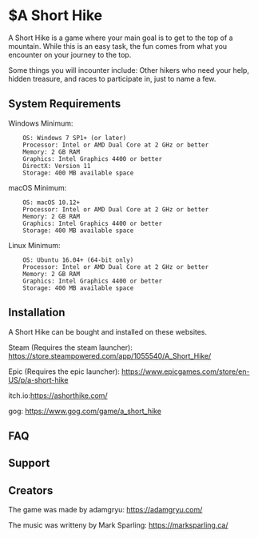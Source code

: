 $A Short Hike
========

A Short Hike is a game where your main goal is to get to the top of a mountain. 
While this is an easy task, the fun comes from what you encounter on your journey to the top.

Some things you will incounter include:
Other hikers who need your help, hidden treasure, and races to participate in, just to name a few.

System Requirements
-------------------

Windows Minimum:

        OS: Windows 7 SP1+ (or later)
        Processor: Intel or AMD Dual Core at 2 GHz or better
        Memory: 2 GB RAM
        Graphics: Intel Graphics 4400 or better
        DirectX: Version 11
        Storage: 400 MB available space

macOS Minimum:

        OS: macOS 10.12+
        Processor: Intel or AMD Dual Core at 2 GHz or better
        Memory: 2 GB RAM
        Graphics: Intel Graphics 4400 or better
        Storage: 400 MB available space

Linux Minimum:

        OS: Ubuntu 16.04+ (64-bit only)
        Processor: Intel or AMD Dual Core at 2 GHz or better
        Memory: 2 GB RAM
        Graphics: Intel Graphics 4400 or better
        Storage: 400 MB available space


Installation
------------

A Short Hike can be bought and installed on these websites.

Steam (Requires the steam launcher): https://store.steampowered.com/app/1055540/A_Short_Hike/

Epic (Requires the epic launcher): https://www.epicgames.com/store/en-US/p/a-short-hike

itch.io:https://ashorthike.com/

gog: https://www.gog.com/game/a_short_hike


FAQ
----------


Support
--------




Creators
-------

The game was made by adamgryu: https://adamgryu.com/

The music was writteny by Mark Sparling: https://marksparling.ca/

